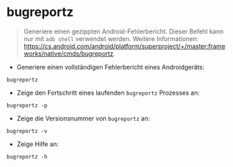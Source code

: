 # bugreportz

> Generiere einen gezippten Android-Fehlerbericht.
> Dieser Befehl kann nur mit `adb shell` verwendet werden.
> Weitere Informationen: <https://cs.android.com/android/platform/superproject/+/master:frameworks/native/cmds/bugreportz>.

- Generiere einen vollständigen Fehlerbericht eines Androidgeräts:

`bugreportz`

- Zeige den Fortschritt eines laufenden `bugreportz` Prozesses an:

`bugreportz -p`

- Zeige die Versionsnummer von `bugreportz` an:

`bugreportz -v`

- Zeige Hilfe an:

`bugreportz -h`
